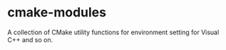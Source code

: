 # cmake-modules
A collection of CMake utility functions for environment setting for Visual C++ and so on.
